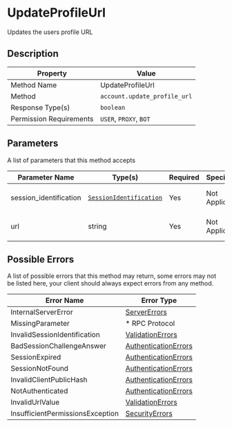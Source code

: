 # UpdateProfileUrl

Updates the users profile URL

## Description

| Property                | Value                        |
|-------------------------|------------------------------|
| Method Name             | UpdateProfileUrl             |
| Method                  | `account.update_profile_url` |
| Response Type(s)        | `boolean`                    |
| Permission Requirements | `USER`, `PROXY`, `BOT`       |

## Parameters

A list of parameters that this method accepts

| Parameter Name         | Type(s)                                                           | Required | Specification  | Deprecated | Versions | Description                       |
|------------------------|-------------------------------------------------------------------|----------|----------------|------------|----------|-----------------------------------|
| session_identification | [`SessionIdentification`](../../Objects/SessionIdentification.md) | Yes      | Not Applicable | No         | 1.0      | The Session Identification object |
| url                    | string                                                            | Yes      | Not Applicable | No         | 1.0      | The URL to apply to the profile   |

## Possible Errors

A list of possible errors that this method may return, some errors
may not be listed here, your client should always expect errors from
any method.

| Error Name                       | Error Type                                                   |
|----------------------------------|--------------------------------------------------------------|
| InternalServerError              | [ServerErrors](../../Errors/ServerErrors.md)                 |
| MissingParameter                 | * RPC Protocol                                               |
| InvalidSessionIdentification     | [ValidationErrors](../../Errors/ValidationErrors.md)         |
| BadSessionChallengeAnswer        | [AuthenticationErrors](../../Errors/AuthenticationErrors.md) |
| SessionExpired                   | [AuthenticationErrors](../../Errors/AuthenticationErrors.md) |
| SessionNotFound                  | [AuthenticationErrors](../../Errors/AuthenticationErrors.md) |
| InvalidClientPublicHash          | [AuthenticationErrors](../../Errors/AuthenticationErrors.md) |
| NotAuthenticated                 | [AuthenticationErrors](../../Errors/AuthenticationErrors.md) |
| InvalidUrlValue                  | [ValidationErrors](../../Errors/ValidationErrors.md)         |
| InsufficientPermissionsException | [SecurityErrors](../../Errors/SecurityErrors.md)             |
